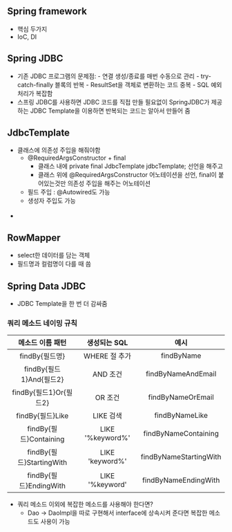## Spring framework
- 핵심 두가지
- IoC, DI

## Spring JDBC
- 기존 JDBC 프로그램의 문제점: - 연결 생성/종료를 매번 수동으로 관리 - try-catch-finally 블록의 반복 - ResultSet을 객체로 변환하는 코드 중복 - SQL 예외 처리가 복잡함
- 스프링 JDBC를 사용하면 JDBC 코드를 직접 만들 필요없이 SpringJDBC가 제공하는 JDBC Template을 이용하면 반복되는 코드는 알아서 만들어 줌

## JdbcTemplate
- 클래스에 의존성 주입을 해줘야함
  - @RequiredArgsConstructor + final
    - 클래스 내에 private final JdbcTemplate jdbcTemplate; 선언을 해주고
    - 클래스 위에 @RequiredArgsConstructor 어노테이션을 선언, final이 붙어있는것만 의존성 주입을 해주는 어노테이션
  - 필드 주입 : @Autowired도 가능
  - 생성자 주입도 가능
<br><br>
-

## RowMapper
- select한 데이터를 담는 객체
- 필드명과 컬럼명이 다를 때 씀

## Spring Data JDBC
- JDBC Template을 한 번 더 감싸줌

### 쿼리 메소드 네이밍 규칙
|메소드 이름 패턴|	생성되는 SQL|          	예시           |
|:----:|:-----:|:----------------------:|
|findBy{필드명}|	WHERE 절 추가	|       findByName       |
|findBy{필드1}And{필드2}|	AND 조건	|   findByNameAndEmail   |
|findBy{필드1}Or{필드2}|	OR 조건	|   findByNameOrEmail    |
|findBy{필드}Like|	LIKE 검색	|     findByNameLike     |
|findBy{필드}Containing|	LIKE '%keyword%'	|  findByNameContaining  |
|findBy{필드}StartingWith|	LIKE 'keyword%'	| findByNameStartingWith |
|findBy{필드}EndingWith|	LIKE '%keyword'	|  findByNameEndingWith  |

- 쿼리 메소드 이외에 복잡한 메소드를 사용해야 한다면?
  - Dao -> DaoImpl을 따로 구현해서 interface에 상속시켜 준다면 복잡한 메소드도 사용이 가능

